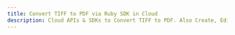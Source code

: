 ---title: Convert TIFF to PDF via Ruby SDK in Clouddescription: Cloud APIs & SDKs to Convert TIFF to PDF. Also Create, Edit & Render Microsoft Word & OpenOffice documents in the Cloud.---